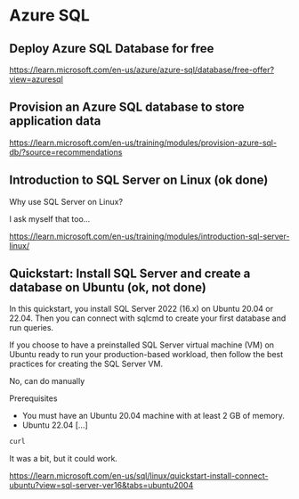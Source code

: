 # Azure SQL

## Deploy Azure SQL Database for free

https://learn.microsoft.com/en-us/azure/azure-sql/database/free-offer?view=azuresql

## Provision an Azure SQL database to store application data

https://learn.microsoft.com/en-us/training/modules/provision-azure-sql-db/?source=recommendations


## Introduction to SQL Server on Linux (ok done)

Why use SQL Server on Linux?

I ask myself that too...

https://learn.microsoft.com/en-us/training/modules/introduction-sql-server-linux/


## Quickstart: Install SQL Server and create a database on Ubuntu (ok, not done)

In this quickstart, you install SQL Server 2022 (16.x) on Ubuntu 20.04 or 22.04. Then you can connect with sqlcmd to create your first database and run queries.

If you choose to have a preinstalled SQL Server virtual machine (VM) on Ubuntu ready to run your production-based workload, then follow the best practices for creating the SQL Server VM.

No, can do manually

Prerequisites

* You must have an Ubuntu 20.04 machine with at least 2 GB of memory.
* Ubuntu 22.04 [...]

```bash
curl 
```

It was a bit, but it could work.



https://learn.microsoft.com/en-us/sql/linux/quickstart-install-connect-ubuntu?view=sql-server-ver16&tabs=ubuntu2004
